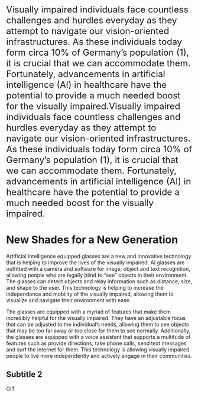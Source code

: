 <font size="5">Visually impaired individuals face countless challenges and hurdles everyday as they attempt to navigate our vision-oriented infrastructures. As these individuals today form circa 10% of Germany’s population (1), it is crucial that we can accommodate them. Fortunately, advancements in artificial intelligence (AI) in healthcare have the potential to provide a much needed boost for the visually impaired.Visually impaired individuals face countless challenges and hurdles everyday as they attempt to navigate our vision-oriented infrastructures. As these individuals today form circa 10% of Germany’s population (1), it is crucial that we can accommodate them. Fortunately, advancements in artificial intelligence (AI) in healthcare have the potential to provide a much needed boost for the visually impaired.</font>

# New Shades for a New Generation

Artificial Intelligence equipped glasses are a new and innovative technology that is helping to improve the lives of the visually impaired. AI glasses are outfitted with a camera and software for image, object and text recognition, allowing people who are legally blind to “see” objects in their environment. The glasses can detect objects and relay information such as distance, size, and shape to the user. This technology is helping to increase the independence and mobility of the visually impaired, allowing them to visualize and navigate their environment with ease.

The glasses are equipped with a myriad of features that make them incredibly helpful for the visually impaired. They have an adjustable focus that can be adjusted to the individual’s needs, allowing them to see objects that may be too far away or too close for them to see normally. Additionally, the glasses are equipped with a voice assistant that supports a multitude of features such as provide directions, take phone calls, send text messages and surf the internet for them. This technology is allowing visually impaired people to live more independently and actively engage in their communities. 

## Subtitle 2

GIT
